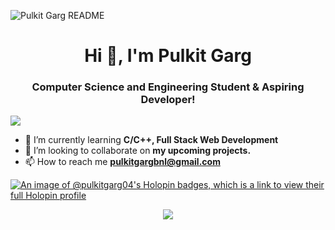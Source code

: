 ![Pulkit Garg README](https://user-images.githubusercontent.com/74038190/225813708-98b745f2-7d22-48cf-9150-083f1b00d6c9.gif)
<h1 align="center">Hi 👋, I'm Pulkit Garg</h1>
<h3 align="center">Computer Science and Engineering Student & Aspiring Developer!</h3>

![](https://user-images.githubusercontent.com/74038190/240304586-d48893bd-0757-481c-8d7e-ba3e163feae7.png)

- 🌱 I’m currently learning **C/C++, Full Stack Web Development**
- 👯 I’m looking to collaborate on **my upcoming projects.**
- 📫 How to reach me **pulkitgargbnl@gmail.com**


[![An image of @pulkitgarg04's Holopin badges, which is a link to view their full Holopin profile](https://holopin.me/pulkitgarg04)](https://holopin.io/@pulkitgarg04)

<p align="center">
    <img src="https://skillicons.dev/icons?i=html,css,js,c,cpp,python,git,vscode,nodejs" />
</p>

